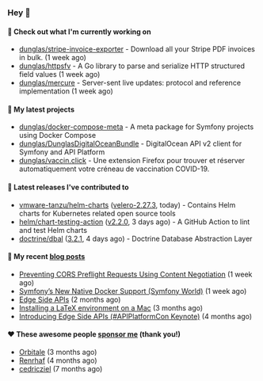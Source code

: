 ### Hey 👋

#### 👷 Check out what I'm currently working on

- [dunglas/stripe-invoice-exporter](https://github.com/dunglas/stripe-invoice-exporter) - Download all your Stripe PDF invoices in bulk. (1 week ago)
- [dunglas/httpsfv](https://github.com/dunglas/httpsfv) - A Go library to parse and serialize HTTP structured field values (1 week ago)
- [dunglas/mercure](https://github.com/dunglas/mercure) - Server-sent live updates: protocol and reference implementation (1 week ago)

#### 🌱 My latest projects

- [dunglas/docker-compose-meta](https://github.com/dunglas/docker-compose-meta) - A meta package for Symfony projects using Docker Compose
- [dunglas/DunglasDigitalOceanBundle](https://github.com/dunglas/DunglasDigitalOceanBundle) - DigitalOcean API v2 client for Symfony and API Platform
- [dunglas/vaccin.click](https://github.com/dunglas/vaccin.click) - Une extension Firefox pour trouver et réserver automatiquement votre créneau de vaccination COVID-19.

#### 🔭 Latest releases I've contributed to

- [vmware-tanzu/helm-charts](https://github.com/vmware-tanzu/helm-charts) ([velero-2.27.3](https://github.com/vmware-tanzu/helm-charts/releases/tag/velero-2.27.3), today) - Contains Helm charts for Kubernetes related open source tools
- [helm/chart-testing-action](https://github.com/helm/chart-testing-action) ([v2.2.0](https://github.com/helm/chart-testing-action/releases/tag/v2.2.0), 3 days ago) - A GitHub Action to lint and test Helm charts
- [doctrine/dbal](https://github.com/doctrine/dbal) ([3.2.1](https://github.com/doctrine/dbal/releases/tag/3.2.1), 4 days ago) - Doctrine Database Abstraction Layer

#### 📜 My recent [blog posts](https://dunglas.fr)

- [Preventing CORS Preflight Requests Using Content Negotiation](https://dunglas.fr/2022/01/preventing-cors-preflight-requests-using-content-negotiation/) (1 week ago)
- [Symfony’s New Native Docker Support (Symfony World)](https://dunglas.fr/2021/12/symfonys-new-native-docker-support-symfony-world/) (1 week ago)
- [Edge Side APIs](https://dunglas.fr/2021/10/edge-side-apis/) (2 months ago)
- [Installing a LaTeX environment on a Mac](https://dunglas.fr/2021/09/installing-a-latex-environment-on-a-mac/) (3 months ago)
- [Introducing Edge Side APIs (#APIPlatformCon Keynote)](https://dunglas.fr/2021/09/introducing-edge-side-apis-apiplatformcon-keynote/) (4 months ago)

#### ❤️ These awesome people [sponsor me](https://github.com/sponsors/dunglas) (thank you!)

- [Orbitale](https://github.com/Orbitale) (3 months ago)
- [Renrhaf](https://github.com/Renrhaf) (4 months ago)
- [cedricziel](https://github.com/cedricziel) (7 months ago)
